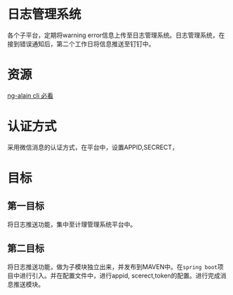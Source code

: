 # 日志管理系统

各个子平台，定期将warning error信息上传至日志管理系统。日志管理系统，在接到错误通知后，第二个工作日将信息推送至钉钉中。

# 资源
[ng-alain cli 必看](https://ng-alain.com/cli/generate/zh)

# 认证方式
采用微信消息的认证方式，在平台中，设置APPID,SECRECT，

# 目标
## 第一目标
将日志推送功能，集中至计理管理系统平台中。

## 第二目标
将日志推送功能，做为子模块独立出来，并发布到MAVEN中。在`spring boot`项目中进行引入。并在配置文件中，进行appid, scerect,token的配置。进行完成消息推送模块。